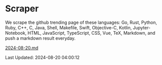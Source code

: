 # Scraper

We scrape the github trending page of these languages: Go, Rust, Python, Ruby, C++, C, Java, Shell, Makefile, Swift, Objective-C, Kotlin, Jupyter-Notebook, HTML, JavaScript, TypeScript, CSS, Vue, TeX, Markdown, and push a markdown result everyday.

[2024-08-20.md](https://github.com/yangwenmai/github-trending-backup/blob/master/2024-08-20.md)

Last Updated: 2024-08-20 04:00:12